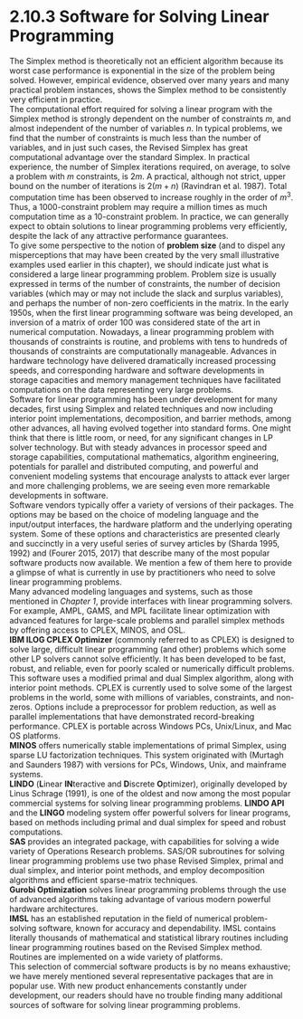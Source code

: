 # 2.10.3 Software for Solving Linear Programming


The Simplex method is theoretically not an efficient algorithm because its worst case performance is exponential in the size of the problem being solved. However, empirical evidence, observed over many years and many practical problem instances, shows the Simplex method to be consistently very efficient in practice. <br> 
The computational effort required for solving a linear program with the Simplex method is strongly dependent on the number of constraints $m$, and almost independent of the number of variables $n$. In typical problems, we find that the number of constraints is much less than the number of variables, and in just such cases, the Revised Simplex has great computational advantage over the standard Simplex. In practical experience, the number of Simplex iterations required, on average, to solve a problem with $m$ constraints, is $2m$. A practical, although not strict, upper bound on the number of iterations is $2(m + n)$ (Ravindran et al. 1987). Total computation time has been observed to increase roughly in the order of $m^3$. <br> 
Thus, a 1000-constraint problem may require a million times as much computation time as a 10-constraint problem. In practice, we can generally expect to obtain solutions to linear programming problems very efficiently, despite the lack of any attractive performance guarantees. <br> 
To give some perspective to the notion of **problem size** (and to dispel any misperceptions that may have been created by the very small illustrative examples used earlier in this chapter), we should indicate just what is considered a large linear programming problem. Problem size is usually expressed in terms of the number of constraints, the number of decision variables (which may or may not include the slack and surplus variables), and perhaps the number of non-zero coefficients in the matrix. In the early 1950s, when the first linear programming software was being developed, an inversion of a matrix of order 100 was considered state of the art in numerical computation. Nowadays, a linear programming problem with thousands of constraints is routine, and problems with tens to hundreds of thousands of constraints are computationally manageable. Advances in hardware technology have delivered dramatically increased processing speeds, and corresponding hardware and software developments in storage capacities and memory management techniques have facilitated computations on the data representing very large problems. <br> 
Software for linear programming has been under development for many decades, first using Simplex and related techniques and now including interior point implementations, decomposition, and barrier methods, among other advances, all having evolved together into standard forms. One might think that there is little room, or need, for any significant changes in LP solver technology. But with steady advances in processor speed and storage capabilities, computational mathematics, algorithm engineering, potentials for parallel and distributed computing, and powerful and convenient modeling systems that encourage analysts to attack ever larger and more challenging problems, we are seeing even more remarkable developments in software. <br> 
Software vendors typically offer a variety of versions of their packages. The options may be based on the choice of modeling language and the input/output interfaces, the hardware platform and the underlying operating system. Some of these options and characteristics are presented clearly and succinctly in a very useful series of survey articles by (Sharda 1995, 1992) and (Fourer 2015, 2017) that describe many of the most popular software products now available. We mention a few of them here to provide a glimpse of what is currently in use by practitioners who need to solve linear programming problems. <br> 
Many advanced modeling languages and systems, such as those mentioned in *Chapter 1*, provide interfaces with linear programming solvers. For example, AMPL, GAMS, and MPL facilitate linear optimization with advanced features for large-scale problems and parallel simplex methods by offering access to CPLEX, MINOS, and OSL. <br> 
**IBM ILOG CPLEX Optimizer** (commonly referred to as CPLEX) is designed to solve large, difficult linear programming (and other) problems which some other LP solvers cannot solve efficiently. It has been developed to be fast, robust, and reliable, even for poorly scaled or numerically difficult problems. This software uses a modified primal and dual Simplex algorithm, along with interior point methods. CPLEX is currently used to solve some of the largest problems in the world, some with millions of variables, constraints, and non-zeros. Options include a preprocessor for problem reduction, as well as parallel implementations that have demonstrated record-breaking performance. CPLEX is portable across Windows PCs, Unix/Linux, and Mac OS platforms. <br> 
**MINOS** offers numerically stable implementations of primal Simplex, using sparse LU factorization techniques. This system originated with (Murtagh and Saunders 1987) with versions for PCs, Windows, Unix, and mainframe systems. <br> 
**LINDO** (**L**inear **IN**teractive and **D**iscrete **O**ptimizer), originally developed by Linus Schrage (1991), is one of the oldest and now among the most popular commercial systems for solving linear programming problems. **LINDO API** and the **LINGO** modeling system offer powerful solvers for linear programs, based on methods including primal and dual simplex for speed and robust computations. <br> 
**SAS** provides an integrated package, with capabilities for solving a wide variety of Operations Research problems. SAS/OR subroutines for solving linear programming problems use two phase Revised Simplex, primal and dual simplex, and interior point methods, and employ decomposition algorithms and efficient sparse-matrix techniques. <br> 
**Gurobi Optimization** solves linear programming problems through the use of advanced algorithms taking advantage of various modern powerful hardware architectures. <br> 
**IMSL** has an established reputation in the field of numerical problem-solving software, known for accuracy and dependability. IMSL contains literally thousands of mathematical and statistical library routines including linear programming routines based on the Revised Simplex method. Routines are implemented on a wide variety of platforms. <br> 
This selection of commercial software products is by no means exhaustive; we have merely mentioned several representative packages that are in popular use. With new product enhancements constantly under development, our readers should have no trouble finding many additional sources of software for solving linear programming problems.